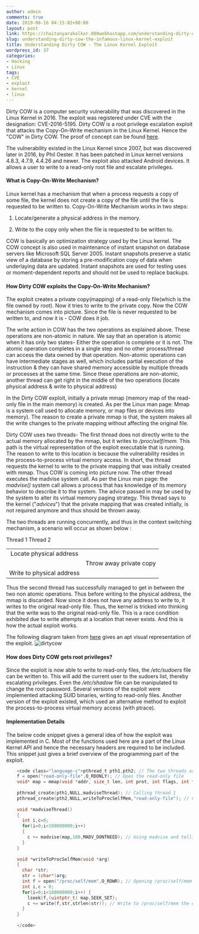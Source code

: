 ```yaml
---
author: admin
comments: true
date: 2019-06-16 04:15:02+00:00
layout: post
link: https://chaitanyarahalkar.000webhostapp.com/understanding-dirty-cow-the-infamous-linux-kernel-exploit/
slug: understanding-dirty-cow-the-infamous-linux-kernel-exploit
title: Understanding Dirty COW - The Linux Kernel Exploit
wordpress_id: 37
categories:
- Hacking
- Linux
tags:
- CVE
- exploit
- kernel
- linux
---
```




Dirty COW is a computer security vulnerability that was discovered in the Linux Kernel in 2016. The exploit was registered under CVE with the designation: CVE-2016-5195. Dirty COW is a root privilege escalation exploit that attacks the Copy-On-Write mechanism in the Linux Kernel. Hence the "COW" in Dirty COW. The proof of concept can be found [here](http://dirtycow.ninja).

The vulnerability existed in the Linux Kernel since 2007, but was discovered later in 2016, by Phil Oester. It has been patched in Linux kernel versions 4.8.3, 4.7.9, 4.4.26 and newer. The exploit also attacked Android devices. It allows a user to write to a read-only root file and escalate privileges.

#### What is Copy-On-Write Mechanism?


Linux kernel has a mechanism that when a process requests a copy of some file, the kernel does not create a copy of the file until the file is requested to be written to. Copy-On-Write Mechanism works in two steps:



  1. Locate/generate a physical address in the memory.


  2. Write to the copy only when the file is requested to be written to.


COW is basically an optimization strategy used by the Linux kernel. The COW concept is also used in maintenance of instant snapshot on database servers like Microsoft SQL Server 2005. Instant snapshots preserve a static view of a database by storing a pre-modification copy of data when underlaying data are updated. Instant snapshots are used for testing uses or moment-dependent reports and should not be used to replace backups.


#### How Dirty COW exploits the Copy-On-Write Mechanism?



The exploit creates a private copy(mapping) of a read-only file(which is the file owned by root). Now it tries to write to the private copy. Now the COW mechanism comes into picture. Since the file is never requested to be written to, and now it is - COW does it job.

The write action in COW has the two operations as explained above. These operations are non-atomic in nature. We say that an operation is atomic when it has only two states- Either the operation is complete or it is not. The atomic operation completes in a single step and no other process/thread can access the data owned by that operation. Non-atomic operations can have intermediate stages as well, which includes partial execution of the instruction & they can have shared memory accessible by multiple threads or processes at the same time. Since these operations are non-atomic, another thread can get right in the middle of the two operations (locate physical address & write to physical address)

In the Dirty COW exploit, initially a private mmap (memory map of the read-only file in the main memory) is created. As per the Linux man page: Mmap is a system call used to allocate memory, or map files or devices into memory). The reason to create a private mmap is that, the system makes all the write changes to the private mapping without affecting the original file.

Dirty COW uses two threads- The first thread does not directly write to the actual memory allocated by the mmap, but it writes to _/proc/self/mem_. This path is the virtual representation of the exploit executable that is running. The reason to write to this location is because the vulnerability resides in the process-to-process virtual memory access. In short, the thread requests the kernel to write to the private mapping that was initially created with mmap. Thus COW is coming into picture now. The other thread executes the madvise system call. As per the Linux man page:  the _madvise()_ system call allows a process that has knowledge of its memory behavior to describe it to the system. The advice passed in may be used by the system to alter its virtual memory paging strategy. This thread says to the kernel ("_advices_") that the private mapping that was created initially, is not required anymore and thus should be thrown away.

The two threads are running concurrently, and thus in the context switching mechanism, a scenario will occur as shown below :


<table >

<tr >
Thread 1
Thread 2
</tr>

<tbody >
<tr >

<td style="text-align:center" >Locate physical address
</td>

<td style="text-align:center" >
</td>
</tr>
<tr >

<td style="text-align:center" >
</td>

<td style="text-align:center" >Throw away private copy
</td>
</tr>
<tr >

<td style="text-align:center" >Write to physical address
</td>

<td style="text-align:center" >
</td>
</tr>
</tbody>
</table>


Thus the second thread has successfully managed to get in between the two non atomic operations. Thus before writing to the physical address, the mmap is discarded. Now since it does not have any address to write to, it writes to the original read-only file. Thus, the kernel is tricked into thinking that the write was to the original read-only file. This is a race condition exhibited due to write attempts at a location that never exists. And this is how the actual exploit works.


The following diagram taken from [here](https://www.cs.toronto.edu/~arnold/427/18s/427_18S/indepth/dirty-cow/demo.html) gives an apt visual representation of the exploit. ![dirtycow](https://chaitanyarahalkar.000webhostapp.com/wp-content/uploads/2019/06/dirtycow.png)


#### How does Dirty COW gets root privileges?


Since the exploit is now able to write to read-only files, the _/etc/sudoers_ file can be   written to. This will add the current user to the sudoers list, thereby escalating privileges. Even the _/etc/shadow_ file can be manipulated to change the root password.  Several versions of the exploit were implemented attacking SUID binaries, writing to read-only files. Another version of the exploit existed, which used an alternative method to exploit the process-to-process virtual memory access (with ptrace).


#### Implementation Details


The below code snippet gives a general idea of how the exploit was implemented in C. Most of the functions used here are a part of the Linux Kernel API and hence the necessary headers are required to be included. This snippet just gives a brief overview of the programming part of the exploit.

```C    
    <code class="language-c">pthread_t pth1,pth2; // The two threads are created
    f = open("read-only-file",O_RDONLY); // Open the read-only file
    void* map = mmap(void *addr, size_t len, int prot, int flags, int fd, off_t offset); // Memory map is created
    
    pthread_create(pth1,NULL,madviseThread); // Calling thread 1
    pthread_create(pth2,NULL,writeToProcSelfMem,"read-only-file"); // Calling thread 2
    
    void *madviseThread()
    {
      int i,c=0;
      for(i=0;i<100000000;i++)
      {
        c += madvise(map,100,MADV_DONTNEED); // Using madvise and telling the kernel that the allocated space is no longer needed
      }
    }
    
    void *writeToProcSelfMem(void *arg)
    {
      char *str;
      str = (char*)arg;
      int f = open("/proc/self/mem",O_RDWR); // Opening /proc/self/mem in read-write mode
      int i,c = 0;
      for(i=0;i<100000000;i++) {
        lseek(f,(uintptr_t) map,SEEK_SET);
        c += write(f,str,strlen(str)); // Write to /proc/self/mem the contents of str
      }
    }
    
    </code>

```


#### 






